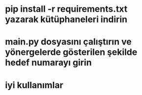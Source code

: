 # pip install -r requirements.txt yazarak kütüphaneleri indirin 

# main.py dosyasını çalıştırın ve yönergelerde gösterilen şekilde hedef numarayı girin

# iyi kullanımlar
